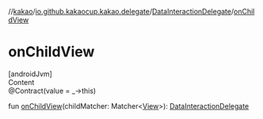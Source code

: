 //[kakao](../../../index.md)/[io.github.kakaocup.kakao.delegate](../index.md)/[DataInteractionDelegate](index.md)/[onChildView](on-child-view.md)



# onChildView  
[androidJvm]  
Content  
@Contract(value = _->this)  
  
fun [onChildView](on-child-view.md)(childMatcher: Matcher<[View](https://developer.android.com/reference/kotlin/android/view/View.html)>): [DataInteractionDelegate](index.md)  



